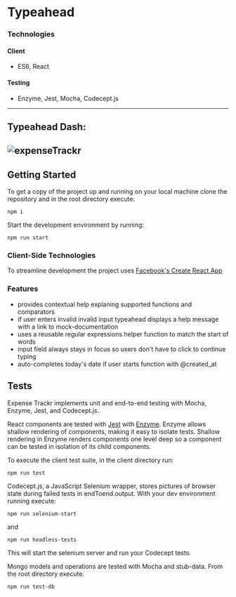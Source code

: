 # Typeahead

### Technologies

#### Client
* ES6, React

#### Testing
* Enzyme, Jest, Mocha, Codecept.js

---
## Typeahead Dash:
![expenseTrackr](https://github.com/jenjwong/expenseTrackr/blob/development/client/public/typeahead.png)
---

## Getting Started

To get a copy of the project up and running on your local machine clone the repository and in the root directory execute:
```
npm i
```

Start the development environment by running:
```
npm run start
```

### Client-Side Technologies
To streamline development the project uses [Facebook's Create React App](https://github.com/facebookincubator/create-react-app)

### Features
- provides contextual help explaning supported functions and comparators
- if user enters invalid invalid input typeahead displays a help message with a link to mock-documentation
- uses a reusable regular expressions helper function to match the start of words
- input field always stays in focus so users don't have to click to continue typing
- auto-completes today's date if user starts function with @created_at

## Tests

Expense Trackr implements unit and end-to-end testing with Mocha, Enzyme, Jest, and Codecept.js.

React components are tested with [Jest](https://facebook.github.io/jest/) with [Enzyme](https://github.com/airbnb/enzyme). Enzyme allows shallow rendering of components, making it easy to isolate tests. Shallow rendering in Enzyme renders components one level deep so a component can be tested in isolation of its child components. 

To execute the client test suite, in the client directory run:
```
npm run test
```

Codecept.js, a JavaScript Selenium wrapper, stores pictures of browser state during failed tests in endToend.output. With your dev environment running execute:
```
npm run selenium-start
```
and
```
npm run headless-tests
```
This will start the selenium server and run your Codecept tests.

Mongo models and operations are tested with Mocha and stub-data. From the root directory execute:
```
npm run test-db
```
